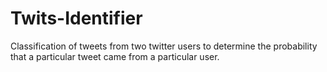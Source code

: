 # Twits-Identifier
Classification of tweets from two twitter users to determine the probability that a particular tweet came from a particular user.

